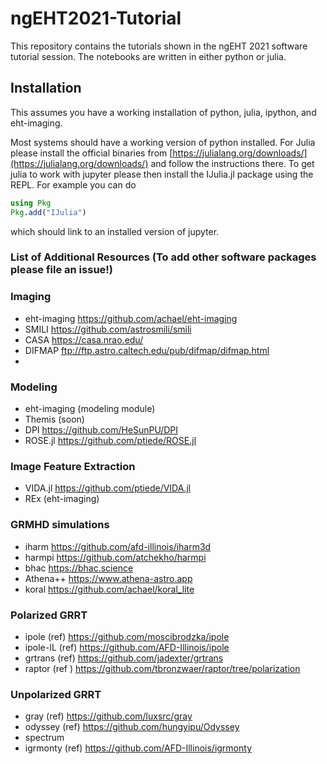 # ngEHT2021-Tutorial


This repository contains the tutorials shown in the ngEHT 2021 software tutorial session. The notebooks are written in either python or julia. 

## Installation

This assumes you have a working installation of python, julia, ipython, and eht-imaging. 

Most systems should have a working version of python installed. For Julia please install the official binaries from [https://julialang.org/downloads/](https://julialang.org/downloads/) and follow the instructions there. To get julia to work with jupyter please then install the IJulia.jl package using the REPL. For example you can do
```julia
using Pkg
Pkg.add("IJulia")
```
which should link to an installed version of jupyter. 


### List of Additional Resources (To add other software packages please file an issue!)



### Imaging 
  - eht-imaging https://github.com/achael/eht-imaging
  - SMILI https://github.com/astrosmili/smili
  - CASA https://casa.nrao.edu/
  - DIFMAP ftp://ftp.astro.caltech.edu/pub/difmap/difmap.html
  - 
### Modeling
  - eht-imaging (modeling module)
  - Themis (soon)
  - DPI https://github.com/HeSunPU/DPI
  - ROSE.jl https://github.com/ptiede/ROSE.jl

### Image Feature Extraction
  - VIDA.jl https://github.com/ptiede/VIDA.jl
  - REx (eht-imaging)


### GRMHD simulations
  - iharm https://github.com/afd-illinois/iharm3d 
  - harmpi https://github.com/atchekho/harmpi 
  - bhac https://bhac.science 
  - Athena++ https://www.athena-astro.app 
  - koral https://github.com/achael/koral_lite 
### Polarized GRRT 
  - ipole (ref) https://github.com/moscibrodzka/ipole
  - ipole-IL (ref) https://github.com/AFD-Illinois/ipole
  - grtrans (ref) https://github.com/jadexter/grtrans
  - raptor (ref ) https://github.com/tbronzwaer/raptor/tree/polarization
### Unpolarized GRRT
  - gray (ref) https://github.com/luxsrc/gray
  - odyssey (ref) https://github.com/hungyipu/Odyssey
  - spectrum
  - igrmonty (ref) https://github.com/AFD-Illinois/igrmonty


